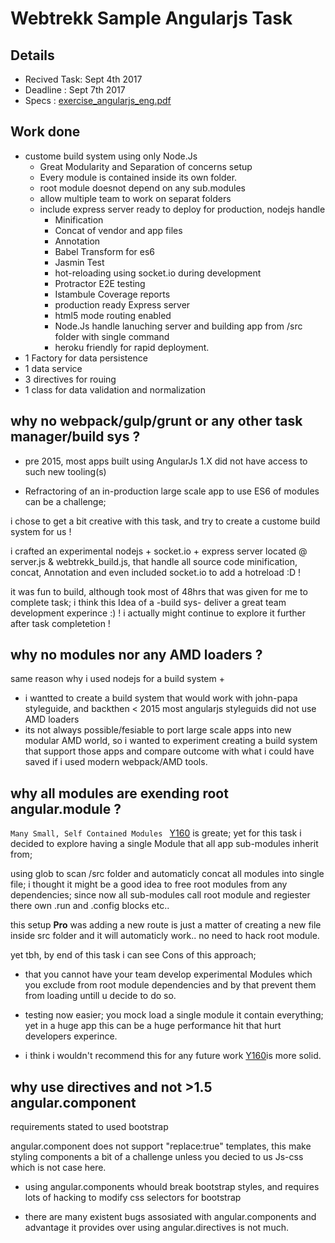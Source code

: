 # Webtrekk Sample Angularjs Task

## Details

- Recived Task: Sept 4th 2017
- Deadline     : Sept 7th 2017
- Specs :  [exercise_angularjs_eng.pdf](../exercise_angularjs_eng.pdf)

## Work done

- custome build system using only Node.Js
  - Great Modularity and Separation of concerns setup
  - Every module is contained inside its own folder.
  - root module doesnot depend on any sub.modules
  - allow multiple team to work on separat folders
  - include express server ready to deploy for production, nodejs handle
    - Minification
    - Concat of vendor and app files
    - Annotation
    - Babel Transform for es6
    - Jasmin Test
    - hot-reloading using socket.io during development
    - Protractor E2E testing
    - Istambule Coverage reports
    - production ready Express server
    - html5 mode routing enabled
    - Node.Js handle lanuching server and building app from /src folder with single command
    - heroku friendly for rapid deployment.
- 1 Factory for data persistence
- 1 data service
- 3 directives for rouing
- 1 class for data validation and normalization

## why no webpack/gulp/grunt or any other task manager/build sys ?

- pre 2015, most apps built using AngularJs 1.X did not have access to such new tooling(s)

- Refractoring of an in-production large scale app to use ES6 of modules can be a challenge;

i chose to get a bit creative with this task, and try to create a custome build system for us !

i crafted an experimental nodejs + socket.io + express server located @ server.js & webtrekk_build.js, that handle all source code minification, concat, Annotation and even included socket.io to add a hotreload :D !

it was fun to build, although took most of 48hrs that was given for me to complete task; i think this Idea of a -build sys- deliver a great team development experince :) ! i actually might continue to explore it further after task completetion !

## why no modules nor any AMD loaders ?

same reason why i used nodejs for a build system +

- i wantted to create a build system that would work with john-papa styleguide, and backthen < 2015 most angularjs styleguids did not use AMD loaders
- its not always possible/fesiable to port large scale apps into new modular AMD world, so i wanted to experiment creating a build system that support those apps and compare outcome with what i could have saved if i used modern webpack/AMD tools.


## why all modules are exending root angular.module ?

`Many Small, Self Contained Modules ` [Y160](https://github.com/johnpapa/angular-styleguide/blob/master/a1/README.md#style-y160) is greate; yet for this task i decided to explore having a single Module that all app sub-modules inherit from;

using glob to scan /src folder and automaticly concat all modules into single file;
i thought it might be a good idea to free root modules from any dependencies; since now all sub-modules call root module and regiester there own .run and .config blocks etc..

this setup **Pro** was adding a new route is just a matter of creating a new file inside src folder and it will automaticly work.. no need to hack root module.

yet tbh, by end of this task i can see Cons of this approach;

- that you cannot have your team develop experimental Modules which you exclude from root module dependencies and by that prevent them from loading untill u decide to do so.
- testing now easier; you mock load a single module it contain everything; yet in a huge app this can be a huge performance hit that hurt developers experince.

- i think i wouldn't recommend this for any future work [Y160](https://github.com/johnpapa/angular-styleguide/blob/master/a1/README.md#style-y160)is more solid.


## why use directives and not >1.5 angular.component

requirements stated to used bootstrap

angular.component does not support "replace:true" templates, this make styling components a bit of a challenge unless you decied to us Js-css which is not case here.

- using angular.components whould break bootstrap styles, and requires lots of hacking to modify css selectors for bootstrap

- there are many existent bugs assosiated with angular.components and advantage it provides over using angular.directives is not much.